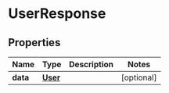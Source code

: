 

# UserResponse


## Properties

| Name | Type | Description | Notes |
|------------ | ------------- | ------------- | -------------|
|**data** | [**User**](User.md) |  |  [optional] |



